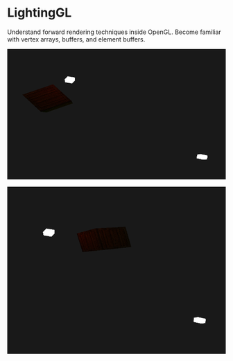 # LightingGL

Understand forward rendering techniques inside OpenGL. Become familiar with vertex arrays, buffers, and element buffers.

![s1](https://github.com/dubtcs/LightingGL/blob/master/LightingGL/src/s1.png?raw=true)

![s2](https://github.com/dubtcs/LightingGL/blob/master/LightingGL/src/s2.png?raw=true)
